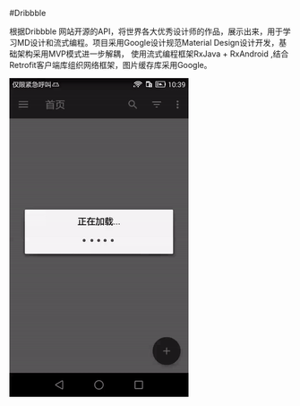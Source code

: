 #Dribbble

根据Dribbble 网站开源的API，将世界各大优秀设计师的作品，展示出来，用于学习MD设计和流式编程。项目采用Google设计规范Material Design设计开发，基础架构采用MVP模式进一步解耦， 使用流式编程框架RxJava + RxAndroid ,结合Retrofit客户端库组织网络框架，图片缓存库采用Google。

![enter description here][1]


  [1]: https://github.com/Apeplan/Dribbble/blob/master/screenshot/loading.gif
  